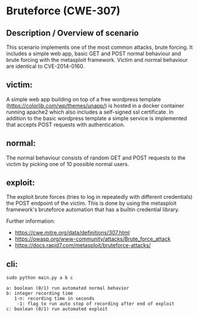 # Bruteforce (CWE-307)

## Description / Overview of scenario
This scenario implements one of the most common attacks, brute forcing. It includes a simple web app, basic GET and POST normal behaviour and brute forcing with the metasploit framework. Victim and normal behaviour are identical to CVE-2014-0160.

## victim:
A simple web app building on top of a free wordpress template (https://colorlib.com/wp/themes/unapp/) is hosted in a docker container running apache2 which also includes a self-signed ssl certificate. In addition to the basic wordpress template a simple service is implemented that accepts POST requests with authentication.

## normal:
The normal behaviour consists of random GET and POST requests to the victim by picking one of 10 possible normal users. 

## exploit:
The exploit brute forces (tries to log in repeatedly with different credentials) the POST endpoint of the victim. This is done by using the metasploit framework's bruteforce automation that has a builtin credential library.

Further information:
* https://cwe.mitre.org/data/definitions/307.html
* https://owasp.org/www-community/attacks/Brute_force_attack
* https://docs.rapid7.com/metasploit/bruteforce-attacks/

## cli:

    sudo python main.py a b c
    
    a: boolean (0/1) run automated normal behavior
    b: integer recording time
       1-n: recording time in seconds
        -1: flag to run auto stop of recording after end of exploit
    c: boolean (0/1) run automated exploit

